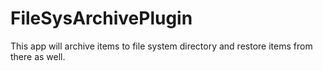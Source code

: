 # FileSysArchivePlugin
This app will archive items to file system directory and restore items from there as well.
